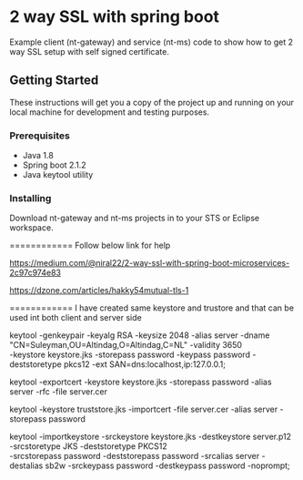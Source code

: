# 2 way SSL with spring boot

Example client (nt-gateway) and service (nt-ms) code to show how to get 2 way SSL setup with self signed certificate.

## Getting Started

These instructions will get you a copy of the project up and running on your local machine for development and testing purposes. 

### Prerequisites

* Java 1.8
* Spring boot 2.1.2
* Java keytool utility


### Installing

Download nt-gateway and nt-ms projects in to your STS or Eclipse workspace. 

============
Follow below link for help

https://medium.com/@niral22/2-way-ssl-with-spring-boot-microservices-2c97c974e83

https://dzone.com/articles/hakky54mutual-tls-1


============
I have created same keystore and trustore and that can be used int both client and server side


keytool -genkeypair -keyalg RSA -keysize 2048 -alias server -dname "CN=Suleyman,OU=Altindag,O=Altindag,C=NL" -validity 3650 \
 -keystore keystore.jks -storepass password -keypass password -deststoretype pkcs12 -ext SAN=dns:localhost,ip:127.0.0.1;
 
 keytool -exportcert -keystore keystore.jks -storepass password -alias server -rfc -file server.cer
 
 keytool -keystore truststore.jks -importcert -file server.cer -alias server -storepass password
 
 keytool -importkeystore -srckeystore keystore.jks -destkeystore server.p12 -srcstoretype JKS -deststoretype PKCS12 \
 -srcstorepass password -deststorepass password -srcalias server -destalias sb2w -srckeypass password -destkeypass password -noprompt; 
